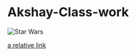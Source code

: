 # Akshay-Class-work
![Star Wars](https://www.hdwallpapers.in/thumbs/2017/star_wars_the_last_jedi_hd_2017-t2.jpg)
























[a relative link](testing.md)
